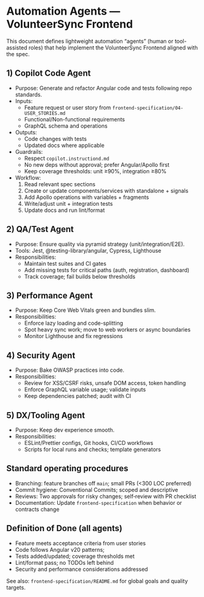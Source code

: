 # Automation Agents — VolunteerSync Frontend

This document defines lightweight automation “agents” (human or tool-assisted roles) that help implement the VolunteerSync Frontend aligned with the spec.

## 1) Copilot Code Agent

- Purpose: Generate and refactor Angular code and tests following repo standards.
- Inputs:
  - Feature request or user story from `frontend-specification/04-USER_STORIES.md`
  - Functional/Non-functional requirements
  - GraphQL schema and operations
- Outputs:
  - Code changes with tests
  - Updated docs where applicable
- Guardrails:
  - Respect `copilot.instructiond.md`
  - No new deps without approval; prefer Angular/Apollo first
  - Keep coverage thresholds: unit ≥90%, integration ≥80%
- Workflow:
  1. Read relevant spec sections
  2. Create or update components/services with standalone + signals
  3. Add Apollo operations with variables + fragments
  4. Write/adjust unit + integration tests
  5. Update docs and run lint/format

## 2) QA/Test Agent

- Purpose: Ensure quality via pyramid strategy (unit/integration/E2E).
- Tools: Jest, @testing-library/angular, Cypress, Lighthouse
- Responsibilities:
  - Maintain test suites and CI gates
  - Add missing tests for critical paths (auth, registration, dashboard)
  - Track coverage; fail builds below thresholds

## 3) Performance Agent

- Purpose: Keep Core Web Vitals green and bundles slim.
- Responsibilities:
  - Enforce lazy loading and code-splitting
  - Spot heavy sync work; move to web workers or async boundaries
  - Monitor Lighthouse and fix regressions

## 4) Security Agent

- Purpose: Bake OWASP practices into code.
- Responsibilities:
  - Review for XSS/CSRF risks, unsafe DOM access, token handling
  - Enforce GraphQL variable usage; validate inputs
  - Keep dependencies patched; audit with CI

## 5) DX/Tooling Agent

- Purpose: Keep dev experience smooth.
- Responsibilities:
  - ESLint/Prettier configs, Git hooks, CI/CD workflows
  - Scripts for local runs and checks; template generators

## Standard operating procedures

- Branching: feature branches off `main`; small PRs (<300 LOC preferred)
- Commit hygiene: Conventional Commits; scoped and descriptive
- Reviews: Two approvals for risky changes; self‑review with PR checklist
- Documentation: Update `frontend-specification` when behavior or contracts change

## Definition of Done (all agents)

- Feature meets acceptance criteria from user stories
- Code follows Angular v20 patterns;
- Tests added/updated; coverage thresholds met
- Lint/format pass; no TODOs left behind
- Security and performance considerations addressed

See also: `frontend-specification/README.md` for global goals and quality targets.
